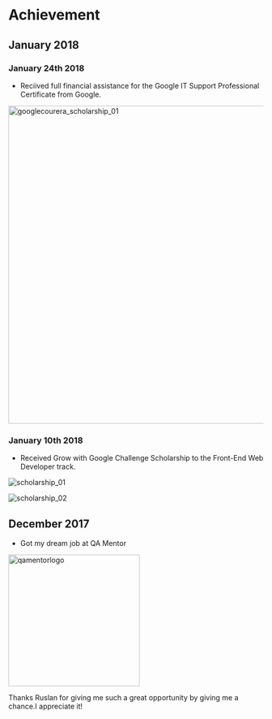 # Achievement

## January 2018

### January 24th 2018
- Reciived full financial assistance for the Google IT Support Professional Certificate from Google.

<img width="626" alt="googlecourera_scholarship_01" src="https://user-images.githubusercontent.com/10678180/35319084-ed01c766-00a3-11e8-8451-771e4c93b7d4.png">

### January 10th 2018
  - Received Grow with Google Challenge Scholarship to the Front-End Web Developer track.


![scholarship_01](https://user-images.githubusercontent.com/10678180/34804409-1ec6d900-f63e-11e7-89fe-6ad29d4a5450.PNG)

![scholarship_02](https://user-images.githubusercontent.com/10678180/34804411-21407574-f63e-11e7-98c7-2dbb9ed0410f.PNG)

## December 2017
- Got my dream job at QA Mentor

<img width="259" alt="qamentorlogo" src="https://user-images.githubusercontent.com/10678180/35469093-40adc0a8-02f3-11e8-978d-aeb993b7d58c.png">

Thanks Ruslan for giving me such a great opportunity by giving me a chance.I appreciate it!
